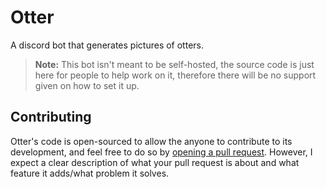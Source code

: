 # Otter
A discord bot that generates pictures of otters.

> **Note:** This bot isn't meant to be self-hosted, the source code is just here for people to help work on it, therefore there will be no support given on how to set it up.

## Contributing
Otter's code is open-sourced to allow the anyone to contribute to its development, and feel free to do so by [opening a pull request](https://github.com/ArhanCodes/Otter/compare). However, I expect a clear description of what your pull request is about and what feature it adds/what problem it solves.
